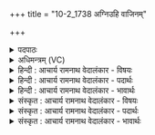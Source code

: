 +++
title = "10-2_1738 अग्निउहि वाजिनम्"

+++
<details><summary>पदपाठः</summary>

अ꣣ग्निः꣢। हि। वा꣣जि꣡न꣢म्। वि꣣शे꣢। द꣡दा꣢꣯ति। वि꣣श्व꣢च꣢र्षणिः। वि꣣श्व꣢। च꣣र्षणिः। अग्निः꣢। रा꣣ये꣢। स्वा꣣भु꣡व꣢म्। सु꣣। आभु꣡व꣢म्। सः। प्री꣣तः꣢। या꣣ति। वा꣡र्य꣢꣯म्। इ꣡ष꣢꣯म्। स्तो꣣तृ꣡भ्यः꣢। आ। भ꣣र। १७३८।
</details>

<details><summary>अधिमन्त्रम् (VC)</summary>

- अग्निः
- वसुश्रुत आत्रेयः
- पङ्क्तिः
- पञ्चमः
</details>

<details><summary>हिन्दी : आचार्य रामनाथ वेदालंकार - विषयः</summary>

अब यह कहते हैं कि वह अग्नि नामक जगदीश्वर क्या करता है।
</details>

<details><summary>हिन्दी : आचार्य रामनाथ वेदालंकार - पदार्थः</summary>

पदार्थान्वयभाषाः -  (विश्वचर्षणिः) विश्व का द्रष्टा (अग्निः हि) अग्निशब्दवाच्य जगदीश्वर ही (विशे) प्रजा को (वाजिनम्) बलवान् प्राण (ददाति) देता है। (अग्निः) वह अग्निशब्दवाच्य जगदीश्वर ही (सु आभुवम्) भली-भाँति शरीर में जन्म ग्रहण किये हुए जीव को (राये) ऐश्वर्य के लिए प्रेरित करता है। (प्रीतः) शुभ कर्मों से प्रसन्न हुआ (सः) वह अग्नि जगदीश्वर (वार्यम्) वरणीय उपासक को (याति) प्राप्त होता है। हे जगदीश ! (स्तोतृभ्यः) आपके गुण-कर्म-स्वभाव की स्तुति करनेवाले मनुष्यों को आप (इषम्) अभीष्ट अभ्युदय और निःश्रेयसरूप फल (आ भर) प्रदान करो ॥२॥
</details>

<details><summary>हिन्दी : आचार्य रामनाथ वेदालंकार - भावार्थः</summary>

भावार्थभाषाः -  कोई सम्राट् जैसे प्रजाओं को शुभ कर्मों में प्रेरित करता हुआ उन्हें सुख और ऐश्वर्य प्रदान करता है,वैसे ही जगदीश्वर उपासकों को अभ्युदय और मोक्षरूप फल देकर उनका कल्याण करता है ॥२॥
</details>

<details><summary>संस्कृत : आचार्य रामनाथ वेदालंकार - विषयः</summary>

अथ सोऽग्निनामा जगदीश्वरः किं करोतीत्याह।
</details>

<details><summary>संस्कृत : आचार्य रामनाथ वेदालंकार - पदार्थः</summary>

पदार्थान्वयभाषाः -  (विश्वचर्षणिः) विश्वद्रष्टा (अग्निः हि) अग्निशब्दाभिधेयो जगदीश्वरः खलु (विशे) प्रजायै (वाजिनम्) बलवन्तं प्राणम् (ददाति) प्रयच्छति। (अग्निः) स एवाग्निशब्दवाच्यो जगदीश्वरः (सु-आभुवम्) सम्यग् देहे गृहीतजन्मानं जीवम् (राये) ऐश्वर्याय,प्रेरयतीति शेषः। (प्रीतः) शुभकर्मभिः प्रसन्नः (सः) अग्निर्जगदीश्वरः (वार्यम्) वरणीयम् उपासकम् (याति) प्राप्नोति। हे जगदीश ! (स्तोतृभ्यः) त्वद्गुणकर्मस्वभावकीर्तनपरेभ्यो जनेभ्यः त्वम्(इषम्) अभीष्टम् अभ्युदयनिःश्रेयसरूपं फलम् (आ भर) आहर ॥२॥२
</details>

<details><summary>संस्कृत : आचार्य रामनाथ वेदालंकार - भावार्थः</summary>

भावार्थभाषाः -  कोऽपि सम्राड् यथा प्रजाः शुभकर्मसु प्रेरयन् ताभ्यः सुखमैश्वर्यं च ददाति तथैव जगदीश्वरम् उपासकेभ्योऽभ्युदयनिःश्रेयसरूपं फलं प्रदाय तेषां कल्याणं करोति ॥२॥
</details>